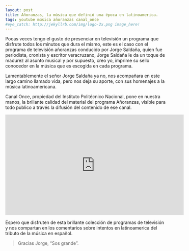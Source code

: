 ```yaml
---
layout: post
title: Añoranzas, la música que definió una época en latinoamerica.
tags: youtube música añoranzas canal_once
#eye_catch: http://jekyllrb.com/img/logo-2x.png image_here!
---
```


Pocas veces tengo el gusto de presenciar en televisión un programa que disfrute todos los minutos que dura el mismo, este es el caso con el programa de televisión añoranzas conducido por Jorge Saldaña, quien fue periodista, cronista y escritor veracruzano, Jorge Saldaña le da un toque de madurez al asunto musical y por supuesto, creo yo, imprime su sello conocedor en la música que es escogida en cada programa.

Lamentablemente el señor Jorge Saldaña ya no, nos acompañara en este largo camino llamado vida, pero nos deja su aporte, con sus homenajes a la música latinoamericana.

Canal Once, propiedad del Instituto Politécnico Nacional, pone en nuestra manos, la brillante calidad del material del programa Añoranzas, visible para todo publico a través la difusión del contenido de ese canal.

<iframe width="560" height="315" src="https://www.youtube.com/embed/9IdLbmD2sJs?list=PLrFkZrRQk9nmcMN2IIibe0aMg1Xxyqzkj" frameborder="0" allowfullscreen></iframe>

Espero que disfruten de esta brillante colección de programas de televisión y nos compartan en los comentarios sobre intentos en latinoamerica del tributo de la música en español.

>Gracias Jorge, “Sos grande”.

